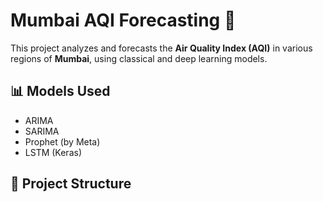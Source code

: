 # Mumbai AQI Forecasting 🚦

This project analyzes and forecasts the **Air Quality Index (AQI)** in various regions of **Mumbai**, using classical and deep learning models.

## 📊 Models Used

- ARIMA
- SARIMA
- Prophet (by Meta)
- LSTM (Keras)

## 📁 Project Structure
